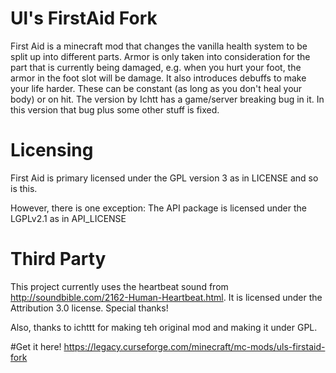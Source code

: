 
# Ul's FirstAid Fork
First Aid is a minecraft mod that changes the vanilla health system to be split up into different parts.
Armor is only taken into consideration for the part that is currently being damaged, e.g. when you hurt your foot,
the armor in the foot slot will be damage.
It also introduces debuffs to make your life harder. These can be constant (as long as you don't heal your body) or on hit.
The version by Ichtt has a game/server breaking bug in it. In this version that bug plus some other stuff is fixed.

# Licensing
First Aid is primary licensed under the GPL version 3 as in LICENSE and so is this.

However, there is one exception:
The API package is licensed under the LGPLv2.1 as in API_LICENSE

# Third Party

This project currently uses the heartbeat sound from <href>http://soundbible.com/2162-Human-Heartbeat.html</href>.
It is licensed under the Attribution 3.0 license. Special thanks!

Also, thanks to ichttt for making teh original mod and making it under GPL.

#Get it here!
https://legacy.curseforge.com/minecraft/mc-mods/uls-firstaid-fork

